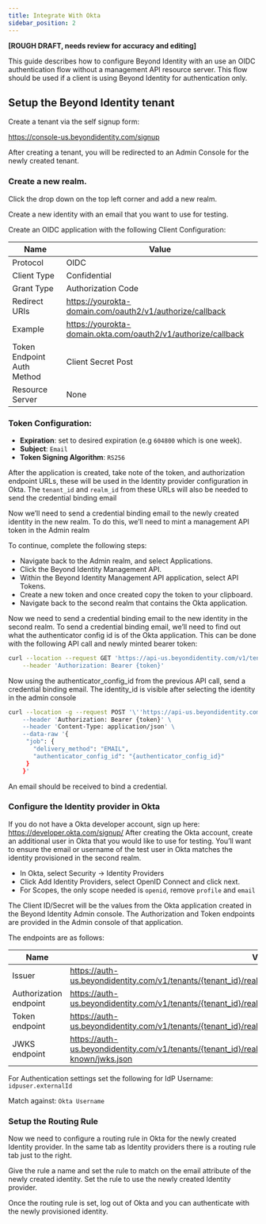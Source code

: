 ```yaml
---
title: Integrate With Okta
sidebar_position: 2
---
```


**[ROUGH DRAFT, needs review for accuracy and editing]**


This guide describes how to configure Beyond Identity with an use an OIDC authentication flow without a management API resource server. 
This flow should be used if a client is using Beyond Identity for authentication only. 

## Setup the Beyond Identity tenant

Create a tenant via the self signup form:

https://console-us.beyondidentity.com/signup

After creating a tenant, you will be redirected to an Admin Console for the newly created tenant.

### Create a new realm.

Click the drop down on the top left corner and add a new realm. 

Create a new identity with an email that you want to use for testing.

Create an OIDC application with the following Client Configuration:

|Name | Value |
|-----|------|
|Protocol| OIDC|
|Client Type| Confidential|
|Grant Type| Authorization Code|
|Redirect URIs| https://yourokta-domain.com/oauth2/v1/authorize/callback|
|Example| https://yourokta-domain.okta.com/oauth2/v1/authorize/callback |
|Token Endpoint Auth Method| Client Secret Post|
|Resource Server| None|

### Token Configuration:

- **Expiration**: set to desired expiration (e.g `604800` which is one week). 
- **Subject**: `Email`
- **Token Signing Algorithm**: `RS256`


After the application is created, take note of the token, and  authorization endpoint URLs, these will be used in the Identity provider configuration in Okta. The `tenant_id` and `realm_id` from these URLs will also be needed to send the credential binding email 

Now we’ll need to send a credential binding email to the newly created identity in the new realm. To do this, we’ll need to mint a management API token in the Admin realm

To continue, complete the following steps: 

- Navigate back to the Admin realm, and select Applications. 
- Click the Beyond Identity Management API.
- Within the Beyond Identity Management API application, select API Tokens.
- Create a new token and once created copy the token to your clipboard.
- Navigate back to the second realm that contains the Okta application.

Now we need to send a credential binding email to the new identity in the second realm. To send a credential binding email, we’ll need to find out what the authenticator config id is of the Okta application. This can be done with the following API call and newly minted bearer token:

```bash
curl --location --request GET 'https://api-us.beyondidentity.com/v1/tenants/{tenant_id}/realms/{realm_id}/authenticator-configs' \
	--header 'Authorization: Bearer {token}'
```

Now using the authenticator_config_id from the previous API call, send a credential binding email. The identity_id is visible after selecting the identity in the admin console

```bash
curl --location -g --request POST '\''https://api-us.beyondidentity.com/v1/tenants/{tenant_id}/realms/{realm_id}/identities/{identity_id}/credential-binding-jobs'\'' \
	--header 'Authorization: Bearer {token}' \
	--header 'Content-Type: application/json' \
	--data-raw '{
	 "job": {
	   "delivery_method": "EMAIL",
	   "authenticator_config_id": "{authenticator_config_id}"
	 }
	}'
```

An email should be received to bind a credential.

### Configure the Identity provider in Okta

If you do not have a Okta developer account, sign up here: https://developer.okta.com/signup/
After creating the Okta account, create an additional user in Okta that you would like to use for testing. You’ll want to ensure the email or username of the test user in Okta matches the identity provisioned in the second realm. 

- In Okta, select Security -> Identity Providers
- Click Add Identity Providers, select OpenID Connect and click next.
- For Scopes, the only scope needed is `openid`, remove `profile` and `email`

The Client ID/Secret will be the values from the Okta application created in the Beyond Identity Admin console. 
The Authorization and Token endpoints are provided in the Admin console of that application.

The endpoints are as follows:

|Name|Value|
|---|---|
|Issuer| https://auth-us.beyondidentity.com/v1/tenants/{tenant_id}/realms/{realm_id}/applications/{application_id}|
|Authorization endpoint| https://auth-us.beyondidentity.com/v1/tenants/{tenant_id}/realms/{realm_id}/applications/{application_id}/authorize|
|Token endpoint| https://auth-us.beyondidentity.com/v1/tenants/{tenant_id}/realms/{realm_id}/applications/{application_id}/token|
|JWKS endpoint| https://auth-us.beyondidentity.com/v1/tenants/{tenant_id}/realms/{realm_id}/applications/{application_id}/.well-known/jwks.json|

For Authentication settings set the following for IdP Username: `idpuser.externalId`

Match against: `Okta Username`

### Setup the Routing Rule

Now we need to configure a routing rule in Okta for the newly created Identity provider. In the same tab as Identity providers there is a routing rule tab just to the right.

Give the rule a name and set the rule to match on the email attribute of the newly created identity. Set the rule to use the newly created Identity provider.

Once the routing rule is set, log out of Okta and you can authenticate with the newly provisioned identity.
